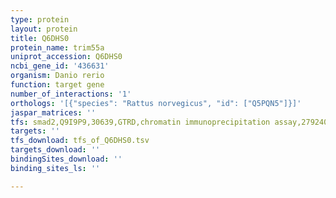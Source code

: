 ```yaml
---
type: protein
layout: protein
title: Q6DHS0
protein_name: trim55a
uniprot_accession: Q6DHS0
ncbi_gene_id: '436631'
organism: Danio rerio
function: target gene
number_of_interactions: '1'
orthologs: '[{"species": "Rattus norvegicus", "id": ["Q5PQN5"]}]'
jaspar_matrices: ''
tfs: smad2,Q9I9P9,30639,GTRD,chromatin immunoprecipitation assay,27924024%5Buid%5D,No
targets: ''
tfs_download: tfs_of_Q6DHS0.tsv
targets_download: ''
bindingSites_download: ''
binding_sites_ls: ''

---
```

